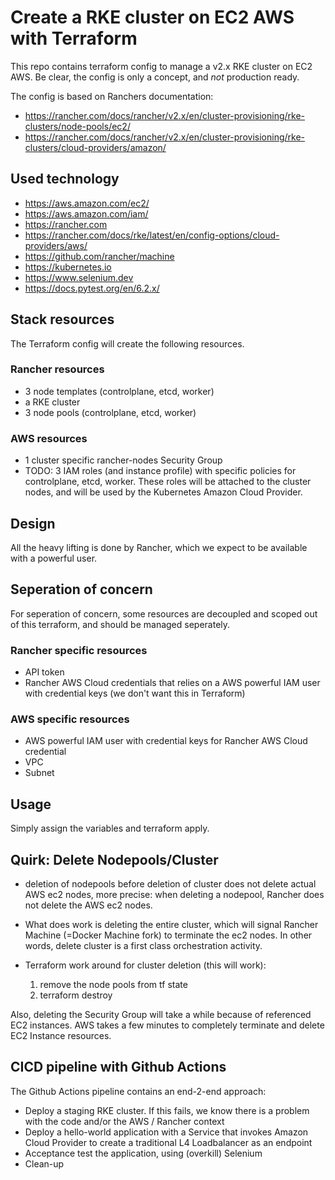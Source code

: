 # Create a RKE cluster on EC2 AWS with Terraform
This repo contains terraform config to manage a v2.x RKE cluster on EC2 AWS.
Be clear, the config is only a concept, and *not* production ready.

The config is based on Ranchers documentation: 
- https://rancher.com/docs/rancher/v2.x/en/cluster-provisioning/rke-clusters/node-pools/ec2/
- https://rancher.com/docs/rancher/v2.x/en/cluster-provisioning/rke-clusters/cloud-providers/amazon/

## Used technology
- https://aws.amazon.com/ec2/
- https://aws.amazon.com/iam/
- https://rancher.com
- https://rancher.com/docs/rke/latest/en/config-options/cloud-providers/aws/
- https://github.com/rancher/machine
- https://kubernetes.io
- https://www.selenium.dev
- https://docs.pytest.org/en/6.2.x/


## Stack resources
The Terraform config will create the following resources.

### Rancher resources
- 3 node templates (controlplane, etcd, worker)
- a RKE cluster
- 3 node pools (controlplane, etcd, worker)

### AWS resources
- 1 cluster specific rancher-nodes Security Group
- TODO: 3 IAM roles (and instance profile) with specific policies for controlplane, etcd, worker. These roles will be attached to the cluster nodes, and will be used by the Kubernetes Amazon Cloud Provider.

## Design
All the heavy lifting is done by Rancher, which we expect to be available with a powerful user.

## Seperation of concern
For seperation of concern, some resources are decoupled and scoped out of this terraform, and should be managed seperately.

### Rancher specific resources
- API token
- Rancher AWS Cloud credentials that relies on a AWS powerful IAM user with credential keys (we don't want this in Terraform)

### AWS specific resources
- AWS powerful IAM user with credential keys for Rancher AWS Cloud credential
- VPC
- Subnet

## Usage
Simply assign the variables and terraform apply.

## Quirk: Delete Nodepools/Cluster
- deletion of nodepools before deletion of cluster does not delete actual AWS ec2 nodes, more precise: when deleting a nodepool, Rancher does not delete the AWS ec2 nodes.
- What does work is deleting the entire cluster, which will signal Rancher Machine (=Docker Machine fork) to terminate the ec2 nodes. In other words, delete cluster is a first class orchestration activity.

- Terraform work around for cluster deletion (this will work): 
  1. remove the node pools from tf state
  2. terraform destroy

Also, deleting the Security Group will take a while because of referenced EC2 instances. AWS takes a few minutes to completely terminate and delete EC2 Instance resources.

## CICD pipeline with Github Actions
The Github Actions pipeline contains an end-2-end approach:
- Deploy a staging RKE cluster. If this fails, we know there is a problem with the code and/or the AWS / Rancher context
- Deploy a hello-world application with a Service that invokes Amazon Cloud Provider to create a traditional L4 Loadbalancer as an endpoint
- Acceptance test the application, using (overkill) Selenium
- Clean-up

